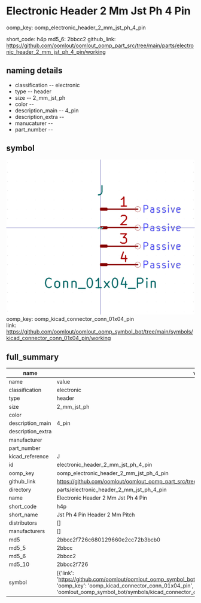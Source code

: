 # Electronic Header 2 Mm Jst Ph 4 Pin
oomp_key: oomp_electronic_header_2_mm_jst_ph_4_pin 


short_code: h4p
md5_6: 2bbcc2
github_link: https://github.com/oomlout/oomlout_oomp_part_src/tree/main/parts/electronic_header_2_mm_jst_ph_4_pin/working
## naming details
* classification -- electronic
* type -- header
* size -- 2_mm_jst_ph
* color -- 
* description_main -- 4_pin
* description_extra -- 
* manucaturer -- 
* part_number -- 



## symbol

![](symbol/0/working/working_600.png)  
oomp_key: oomp_kicad_connector_conn_01x04_pin  
link: https://github.com/oomlout/oomlout_oomp_symbol_bot/tree/main/symbols/kicad_connector_conn_01x04_pin/working  


## full_summary
| name | value | 
| --- | --- | 
| name | value | 
| classification | electronic | 
| type | header | 
| size | 2_mm_jst_ph | 
| color |  | 
| description_main | 4_pin | 
| description_extra |  | 
| manufacturer |  | 
| part_number |  | 
| kicad_reference | J | 
| id | electronic_header_2_mm_jst_ph_4_pin | 
| oomp_key | oomp_electronic_header_2_mm_jst_ph_4_pin | 
| github_link | https://github.com/oomlout/oomlout_oomp_part_src/tree/main/parts/electronic_header_2_mm_jst_ph_4_pin/working | 
| directory | parts/electronic_header_2_mm_jst_ph_4_pin | 
| name | Electronic Header 2 Mm Jst Ph 4 Pin | 
| short_code | h4p | 
| short_name | Jst Ph 4 Pin Header 2 Mm Pitch | 
| distributors | [] | 
| manufacturers | [] | 
| md5 | 2bbcc2f726c680129660e2cc72b3bcb0 | 
| md5_5 | 2bbcc | 
| md5_6 | 2bbcc2 | 
| md5_10 | 2bbcc2f726 | 
| symbol | [{'link': 'https://github.com/oomlout/oomlout_oomp_symbol_bot/tree/main/symbols/kicad_connector_conn_01x04_pin', 'oomp_key': 'oomp_kicad_connector_conn_01x04_pin', 'directory': 'oomlout_oomp_symbol_bot/symbols/kicad_connector_conn_01x04_pin//working/working.kicad_sym'}] | 
